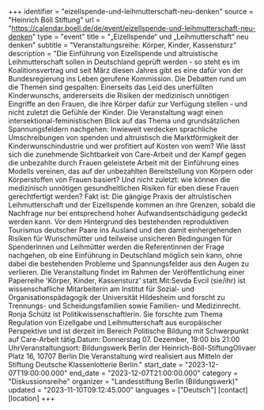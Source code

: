 +++
identifier = "eizellspende-und-leihmutterschaft-neu-denken"
source = "Heinrich Böll Stiftung"
url = "https://calendar.boell.de/de/event/eizellspende-und-leihmutterschaft-neu-denken"
type = "event"
title = "„Eizellspende“ und „Leihmutterschaft“ neu denken"
subtitle = "Veranstaltungsreihe: Körper, Kinder, Kassensturz"
description = "Die Einführung von Eizellspende und altruistische Leihmutterschaft sollen in Deutschland geprüft werden - so steht es im Koalitionsvertrag und seit März diesen Jahres gibt es eine dafür von der Bundesregierung ins Leben gerufene Kommission. Die Debatten rund um die Themen sind gespalten: Einerseits das Leid des unerfüllten Kinderwunschs, andererseits die Risiken der medizinisch unnötigen Eingriffe an den Frauen, die ihre Körper dafür zur Verfügung stellen - und nicht zuletzt die Gefühle der Kinder. Die Veranstaltung wagt einen intersektional-feministischen Blick auf das Thema und grundsätzlichen Spannungsfeldern nachgehen: Inwieweit verdecken sprachliche Umschreibungen von spenden und altruistisch die Marktförmigkeit der Kinderwunschindustrie und wer profitiert auf Kosten von wem? Wie lässt sich die zunehmende Sichtbarkeit von Care-Arbeit und der Kampf gegen die unbezahlte durch Frauen geleistete Arbeit mit der Einführung eines Modells vereinen, das auf der unbezahlten Bereitstellung von Körpern oder Körperstoffen von Frauen basiert? Und nicht zuletzt: wie können die medizinisch unnötigen gesundheitlichen Risiken für eben diese Frauen gerechtfertigt werden? Fakt ist: Die gängige Praxis der altruistischen Leihmutterschaft und der Eizellspende kommen an ihre Grenzen, sobald die Nachfrage nur bei entsprechend hoher Aufwandsentschädigung gedeckt werden kann. Vor dem Hintergrund des bestehenden reproduktiven Tourismus deutscher Paare ins Ausland und den damit einhergehenden Risiken für Wunschmütter und teilweise unsicheren Bedingungen für Spenderinnen und Leihmütter werden die Referentinnen der Frage nachgehen, ob eine Einführung in Deutschland möglich sein kann, ohne dabei die bestehenden Probleme und Spannungsfelder aus den Augen zu verlieren. Die Veranstaltung findet im Rahmen der Veröffentlichung einer Paperreihe 'Körper, Kinder, Kassensturz' statt.Mit:Sevda Evcil (sie/ihr) ist wissenschafliche Mitarbeiterin am Institut für Sozial- und Organisationspädagogik der Universität Hildesheim und forscht zu Trennungs- und Scheidungsfamilien sowie Familien- und Medizinrecht. Ronja Schütz ist Politikwissenschaftlerin. Sie forschte zum Thema Regulation von Eizellgabe und Leihmutterschaft aus europäischer Perspektive und ist derzeit im Bereich Politische Bildung mit Schwerpunkt auf Care-Arbeit tätig.Datum: Donnerstag 07. Dezember, 19:00 bis 21:00 UhrVeranstaltungsort: Bildungswerk Berlin der Heinrich-Böll-StiftungOlivaer Platz 16, 10707 Berlin Die Veranstaltung wird realisiert aus Mitteln der Stiftung Deutsche Klassenlotterie Berlin."
start_date = "2023-12-07T19:00:00.000"
end_date = "2023-12-07T21:00:00.000"
category = "Diskussionsreihe"
organizer = "Landesstiftung Berlin (Bildungswerk)"
updated = "2023-11-10T09:12:45.000"
languages = ["Deutsch"]
[contact]
[location]
+++
